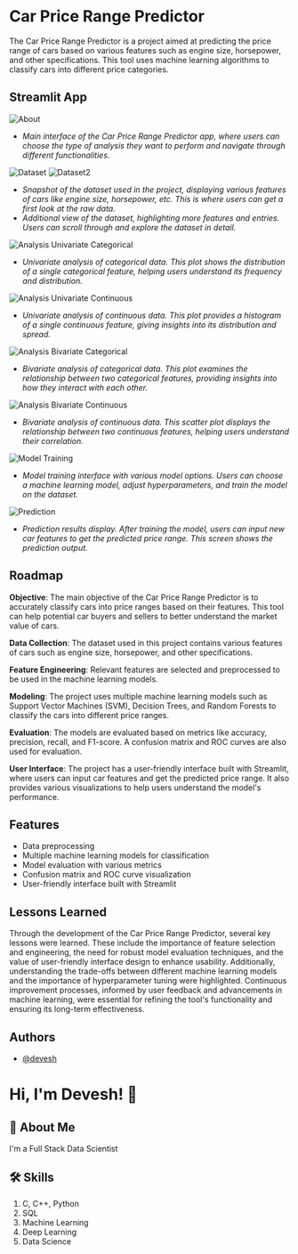 # Car Price Range Predictor

The Car Price Range Predictor is a project aimed at predicting the price range of cars based on various features such as engine size, horsepower, and other specifications. This tool uses machine learning algorithms to classify cars into different price categories.

## Streamlit App

![About](https://github.com/Devesh061102/04-Mobile-Price-Predictor/blob/main/Screenshots/Screenshot%202024-05-28%20180612.png?raw=true)
- *Main interface of the Car Price Range Predictor app, where users can choose the type of analysis they want to perform and navigate through different functionalities.*

![Dataset](https://github.com/Devesh061102/04-Mobile-Price-Predictor/blob/main/Screenshots/Screenshot%202024-05-28%20182222.png?raw=true)
![Dataset2](https://github.com/Devesh061102/04-Mobile-Price-Predictor/blob/main/Screenshots/Screenshot%202024-05-28%20182259.png?raw=true)
- *Snapshot of the dataset used in the project, displaying various features of cars like engine size, horsepower, etc. This is where users can get a first look at the raw data.*
- *Additional view of the dataset, highlighting more features and entries. Users can scroll through and explore the dataset in detail.*

![Analysis Univariate Categorical](https://github.com/Devesh061102/04-Mobile-Price-Predictor/blob/main/Screenshots/Screenshot%202024-05-28%20182448.png?raw=true)
- *Univariate analysis of categorical data. This plot shows the distribution of a single categorical feature, helping users understand its frequency and distribution.*

![Analysis Univariate Continuous](https://github.com/Devesh061102/04-Mobile-Price-Predictor/blob/main/Screenshots/Screenshot%202024-05-28%20182642.png?raw=true)
- *Univariate analysis of continuous data. This plot provides a histogram of a single continuous feature, giving insights into its distribution and spread.*

![Analysis Bivariate Categorical](https://github.com/Devesh061102/04-Mobile-Price-Predictor/blob/main/Screenshots/Screenshot%202024-05-28%20182758.png?raw=true)
- *Bivariate analysis of categorical data. This plot examines the relationship between two categorical features, providing insights into how they interact with each other.*

![Analysis Bivariate Continuous](https://github.com/Devesh061102/04-Mobile-Price-Predictor/blob/main/Screenshots/Screenshot%202024-05-28%20191732.png?raw=true)
- *Bivariate analysis of continuous data. This scatter plot displays the relationship between two continuous features, helping users understand their correlation.*

![Model Training](https://github.com/Devesh061102/04-Mobile-Price-Predictor/blob/main/Screenshots/Screenshot%202024-05-28%20190723.png?raw=true)
- *Model training interface with various model options. Users can choose a machine learning model, adjust hyperparameters, and train the model on the dataset.*

![Prediction](https://github.com/Devesh061102/04-Mobile-Price-Predictor/blob/main/Screenshots/Screenshot%202024-05-28%20191434.png?raw=true)
- *Prediction results display. After training the model, users can input new car features to get the predicted price range. This screen shows the prediction output.*

## Roadmap

**Objective**: The main objective of the Car Price Range Predictor is to accurately classify cars into price ranges based on their features. This tool can help potential car buyers and sellers to better understand the market value of cars.

**Data Collection**: The dataset used in this project contains various features of cars such as engine size, horsepower, and other specifications.

**Feature Engineering**: Relevant features are selected and preprocessed to be used in the machine learning models.

**Modeling**: The project uses multiple machine learning models such as Support Vector Machines (SVM), Decision Trees, and Random Forests to classify the cars into different price ranges.

**Evaluation**: The models are evaluated based on metrics like accuracy, precision, recall, and F1-score. A confusion matrix and ROC curves are also used for evaluation.

**User Interface**: The project has a user-friendly interface built with Streamlit, where users can input car features and get the predicted price range. It also provides various visualizations to help users understand the model's performance.

## Features

- Data preprocessing 
- Multiple machine learning models for classification
- Model evaluation with various metrics
- Confusion matrix and ROC curve visualization
- User-friendly interface built with Streamlit

## Lessons Learned

Through the development of the Car Price Range Predictor, several key lessons were learned. These include the importance of feature selection and engineering, the need for robust model evaluation techniques, and the value of user-friendly interface design to enhance usability. Additionally, understanding the trade-offs between different machine learning models and the importance of hyperparameter tuning were highlighted. Continuous improvement processes, informed by user feedback and advancements in machine learning, were essential for refining the tool's functionality and ensuring its long-term effectiveness.

## Authors

- [@devesh](https://github.com/Devesh061102)

# Hi, I'm Devesh! 👋

## 🚀 About Me

I'm a Full Stack Data Scientist

## 🛠 Skills

1. C, C++, Python
2. SQL
3. Machine Learning
4. Deep Learning
5. Data Science
